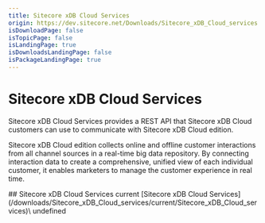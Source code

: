 ```yaml
---
title: Sitecore xDB Cloud Services
origin: https://dev.sitecore.net/Downloads/Sitecore_xDB_Cloud_services.aspx
isDownloadPage: false
isTopicPage: false
isLandingPage: true
isDownloadsLandingPage: false
isPackageLandingPage: true
---
```


# Sitecore xDB Cloud Services

Sitecore xDB Cloud Services provides a REST API that Sitecore xDB Cloud customers can use to communicate with Sitecore xDB Cloud edition.

Sitecore xDB Cloud edition collects online and offline customer interactions from all channel sources in a real-time big data repository. By connecting interaction data to create a comprehensive, unified view of each individual customer, it enables marketers to manage the customer experience in real time.

<Card variant='outlineRaised' px={0} mb={8}>
<CardHeader>
## Sitecore xDB Cloud Services current
</CardHeader>
<CardBody>
[Sitecore xDB Cloud Services](/downloads/Sitecore_xDB_Cloud_services/current/Sitecore_xDB_Cloud_services)\
undefined


</CardBody>          
</Card>